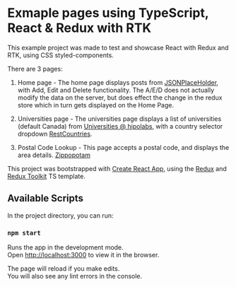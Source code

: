 # Exmaple pages using TypeScript, React & Redux with RTK

This example project was made to test and showcase React with Redux and RTK, using CSS styled-components.

There are 3 pages:
1. Home page - The home page displays posts from [JSONPlaceHolder](https://jsonplaceholder.typicode.com/posts), with Add, Edit and Delete functionality. The A/E/D does not actually modify the data on the server, but does effect the change in the redux store which in turn gets displayed on the Home Page.

2. Universities page - The universities page displays a list of universities (default Canada) from [Universities @ hipolabs](http://universities.hipolabs.com/), with a country selector dropdown [RestCountries](https://restcountries.eu).

3. Postal Code Lookup - This page accepts a postal code, and displays the area details. [Zippopotam](https://api.zippopotam.us/us)

This project was bootstrapped with [Create React App](https://github.com/facebook/create-react-app), using the [Redux](https://redux.js.org/) and [Redux Toolkit](https://redux-toolkit.js.org/) TS template.

## Available Scripts

In the project directory, you can run:

### `npm start`

Runs the app in the development mode.\
Open [http://localhost:3000](http://localhost:3000) to view it in the browser.

The page will reload if you make edits.\
You will also see any lint errors in the console.
